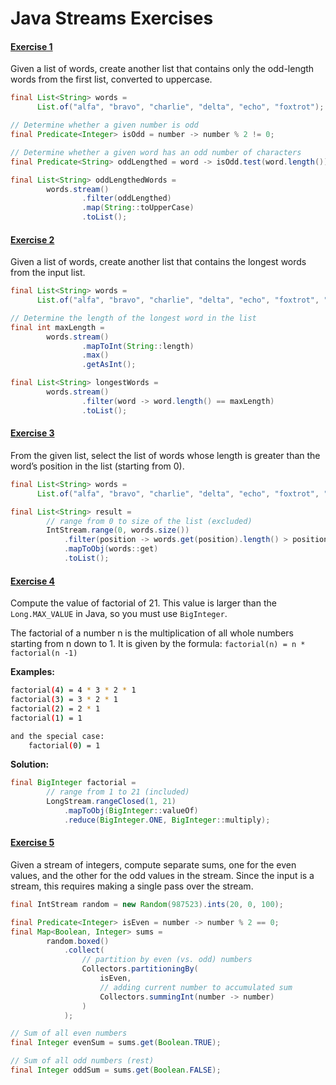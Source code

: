 # Java Streams Exercises

#### <u>Exercise 1</u>

Given a list of words, create another list that contains only the odd-length words from the first list, converted to uppercase.

```java
final List<String> words = 
      List.of("alfa", "bravo", "charlie", "delta", "echo", "foxtrot");

// Determine whether a given number is odd
final Predicate<Integer> isOdd = number -> number % 2 != 0;

// Determine whether a given word has an odd number of characters
final Predicate<String> oddLengthed = word -> isOdd.test(word.length());

final List<String> oddLengthedWords = 
        words.stream()
                .filter(oddLengthed)
                .map(String::toUpperCase)
                .toList();
```


#### <u>Exercise 2</u>

Given a list of words, create another list that contains the longest words from the input list.

```java
final List<String> words = 
      List.of("alfa", "bravo", "charlie", "delta", "echo", "foxtrot", "golf", "hotel");

// Determine the length of the longest word in the list
final int maxLength = 
        words.stream()
                .mapToInt(String::length)
                .max()
                .getAsInt();

final List<String> longestWords =
        words.stream()
                .filter(word -> word.length() == maxLength)
                .toList();
```


#### <u>Exercise 3</u>

From the given list, select the list of words whose length is greater than the word’s position in the list (starting from 0).

```java
final List<String> words = 
      List.of("alfa", "bravo", "charlie", "delta", "echo", "foxtrot", "golf", "hotel");

final List<String> result =
        // range from 0 to size of the list (excluded)
        IntStream.range(0, words.size())
            .filter(position -> words.get(position).length() > position)
            .mapToObj(words::get)
            .toList();
```


#### <u>Exercise 4</u>

Compute the value of factorial of 21. This value is larger than the `Long.MAX_VALUE` in Java, so you must use `BigInteger`.

The factorial of a number n is the multiplication of all whole numbers starting from n down to 1. It is given by the formula: `factorial(n) = n * factorial(n -1)`

**Examples:**

```bash
factorial(4) = 4 * 3 * 2 * 1
factorial(3) = 3 * 2 * 1
factorial(2) = 2 * 1
factorial(1) = 1

and the special case: 
    factorial(0) = 1
```

**Solution:**

```java
final BigInteger factorial =
        // range from 1 to 21 (included)
        LongStream.rangeClosed(1, 21)
            .mapToObj(BigInteger::valueOf)
            .reduce(BigInteger.ONE, BigInteger::multiply);
```

#### <u>Exercise 5</u>

Given a stream of integers, compute separate sums, one for the even values, and the other for the odd values in the stream. Since the input is a stream, this requires making a single pass over the stream.

```java
final IntStream random = new Random(987523).ints(20, 0, 100);

final Predicate<Integer> isEven = number -> number % 2 == 0;
final Map<Boolean, Integer> sums =
        random.boxed()
            .collect(
                // partition by even (vs. odd) numbers
                Collectors.partitioningBy( 
                    isEven,
                    // adding current number to accumulated sum
                    Collectors.summingInt(number -> number) 
                )
            );

// Sum of all even numbers
final Integer evenSum = sums.get(Boolean.TRUE);

// Sum of all odd numbers (rest)
final Integer oddSum = sums.get(Boolean.FALSE);
```
